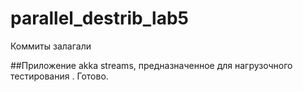 # parallel_destrib_lab5

Коммиты залагали

##Приложение akka streams, предназначенное для нагрузочного тестирования . Готово.
